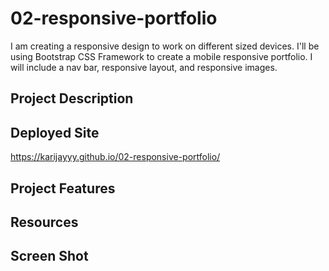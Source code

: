 # 02-responsive-portfolio
I am creating a responsive design to work on different sized devices. I'll be using Bootstrap CSS Framework to create a mobile responsive portfolio. I will include a nav bar, responsive layout, and responsive images. 

## Project Description 

## Deployed Site
https://karijayyy.github.io/02-responsive-portfolio/
## Project Features

## Resources

## Screen Shot